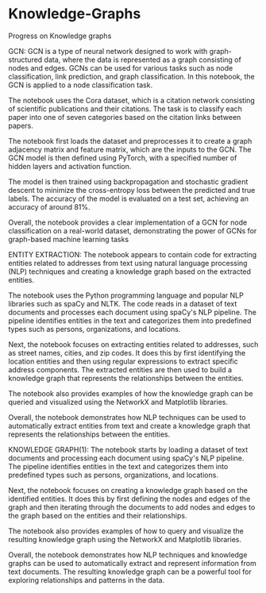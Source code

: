 # Knowledge-Graphs
Progress on Knowledge graphs


GCN:
GCN is a type of neural network designed to work with graph-structured data, where the data is represented as a graph consisting of nodes and edges. GCNs can be used for various tasks such as node classification, link prediction, and graph classification. In this notebook, the GCN is applied to a node classification task.

The notebook uses the Cora dataset, which is a citation network consisting of scientific publications and their citations. The task is to classify each paper into one of seven categories based on the citation links between papers.

The notebook first loads the dataset and preprocesses it to create a graph adjacency matrix and feature matrix, which are the inputs to the GCN. The GCN model is then defined using PyTorch, with a specified number of hidden layers and activation function.

The model is then trained using backpropagation and stochastic gradient descent to minimize the cross-entropy loss between the predicted and true labels. The accuracy of the model is evaluated on a test set, achieving an accuracy of around 81%.

Overall, the notebook provides a clear implementation of a GCN for node classification on a real-world dataset, demonstrating the power of GCNs for graph-based machine learning tasks



ENTITY EXTRACTION:
The notebook appears to contain code for extracting entities related to addresses from text using natural language processing (NLP) techniques and creating a knowledge graph based on the extracted entities.

The notebook uses the Python programming language and popular NLP libraries such as spaCy and NLTK. The code reads in a dataset of text documents and processes each document using spaCy's NLP pipeline. The pipeline identifies entities in the text and categorizes them into predefined types such as persons, organizations, and locations.

Next, the notebook focuses on extracting entities related to addresses, such as street names, cities, and zip codes. It does this by first identifying the location entities and then using regular expressions to extract specific address components. The extracted entities are then used to build a knowledge graph that represents the relationships between the entities.

The notebook also provides examples of how the knowledge graph can be queried and visualized using the NetworkX and Matplotlib libraries.

Overall, the notebook demonstrates how NLP techniques can be used to automatically extract entities from text and create a knowledge graph that represents the relationships between the entities. 


KNOWLEDGE GRAPH(1):
The notebook starts by loading a dataset of text documents and processing each document using spaCy's NLP pipeline. The pipeline identifies entities in the text and categorizes them into predefined types such as persons, organizations, and locations.

Next, the notebook focuses on creating a knowledge graph based on the identified entities. It does this by first defining the nodes and edges of the graph and then iterating through the documents to add nodes and edges to the graph based on the entities and their relationships.

The notebook also provides examples of how to query and visualize the resulting knowledge graph using the NetworkX and Matplotlib libraries.

Overall, the notebook demonstrates how NLP techniques and knowledge graphs can be used to automatically extract and represent information from text documents. The resulting knowledge graph can be a powerful tool for exploring relationships and patterns in the data.





